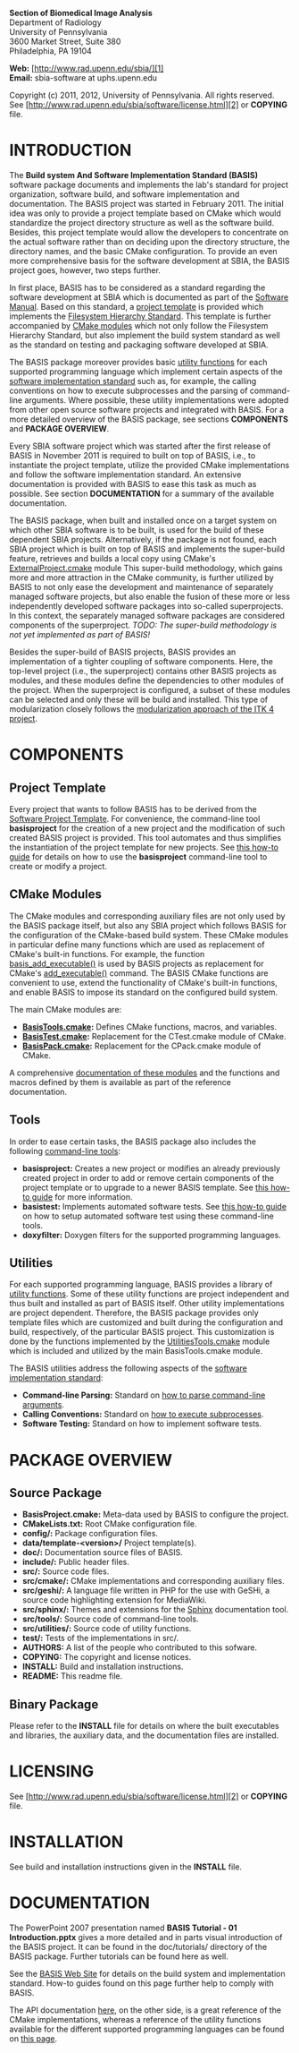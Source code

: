 
**Section of Biomedical Image Analysis**  
Department of Radiology  
University of Pennsylvania  
3600 Market Street, Suite 380  
Philadelphia, PA 19104  

**Web:**   [http://www.rad.upenn.edu/sbia/][1]  
**Email:** sbia-software at uphs.upenn.edu

Copyright (c) 2011, 2012, University of Pennsylvania. All rights reserved.  
See [http://www.rad.upenn.edu/sbia/software/license.html][2] or **COPYING** file.



INTRODUCTION
============

The **Build system And Software Implementation Standard (BASIS)** software
package documents and implements the lab's standard for project organization,
software build, and software implementation and documentation. The BASIS
project was started in February 2011. The initial idea was only to provide a
project template based on CMake which would standardize the project directory
structure as well as the software build. Besides, this project template
would allow the developers to concentrate on the actual software rather than
on deciding upon the directory structure, the directory names, and the basic
CMake configuration. To provide an even more comprehensive basis for the
software development at SBIA, the BASIS project goes, however, two steps
further.
 
In first place, BASIS has to be considered as a standard regarding the software
development at SBIA which is documented as part of the [Software Manual][3].
Based on this standard, a [project template][4] is provided which implements
the [Filesystem Hierarchy Standard][5]. This template is further accompanied by
[CMake modules][6] which not only follow the Filesystem Hierarchy Standard,
but also implement the build system standard as well as the standard on testing
and packaging software developed at SBIA.

The BASIS package moreover provides basic [utility functions][7] for each
supported programming language which implement certain aspects of the [software
implementation standard][8] such as, for example, the calling conventions on
how to execute subprocesses and the parsing of command-line arguments. Where
possible, these utility implementations were adopted from other open source
software projects and integrated with BASIS. For a more detailed overview of
the BASIS package, see sections **COMPONENTS** and **PACKAGE OVERVIEW**.

Every SBIA software project which was started after the first release of BASIS
in November 2011 is required to built on top of BASIS, i.e., to instantiate the
project template, utilize the provided CMake implementations and follow the
software implementation standard. An extensive documentation is provided with
BASIS to ease this task as much as possible. See section **DOCUMENTATION** for
a summary of the available documentation.

The BASIS package, when built and installed once on a target system on which
other SBIA software is to be built, is used for the build of these dependent
SBIA projects. Alternatively, if the package is not found, each SBIA project
which is built on top of BASIS and implements the super-build feature,
retrieves and builds a local copy using CMake's [ExternalProject.cmake][9]
module This super-build methodology, which gains more and more attraction in
the CMake community, is further utilized by BASIS to not only ease the
development and maintenance of separately managed software projects, but also
enable the fusion of these more or less independently developed software
packages into so-called superprojects. In this context, the separately managed
software packages are considered components of the superproject.
*TODO: The super-build methodology is not yet implemented as part of BASIS!*

Besides the super-build of BASIS projects, BASIS provides an implementation
of a tighter coupling of software components. Here, the top-level project
(i.e., the superproject) contains other BASIS projects as modules, and these
modules define the dependencies to other modules of the project. When the
superproject is configured, a subset of these modules can be selected and only
these will be build and installed. This type of modularization closely follows
the [modularization approach of the ITK 4 project][10].



COMPONENTS
==========

Project Template
----------------

Every project that wants to follow BASIS has to be derived from the [Software
Project Template][4]. For convenience, the command-line tool **basisproject**
for the creation of a new project and the modification of such created BASIS
project is provided. This tool automates and thus simplifies the instantiation
of the project template for new projects. See [this how-to guide][11] for details
on how to use the **basisproject** command-line tool to create or modify a project.


CMake Modules
-------------

The CMake modules and corresponding auxiliary files are not only used by the
BASIS package itself, but also any SBIA project which follows BASIS for the
configuration of the CMake-based build system. These CMake modules in
particular define many functions which are used as replacement of CMake's
built-in functions. For example, the function [basis\_add\_executable()][12]
is used by BASIS projects as replacement for CMake's [add\_executable()][13]
command. The BASIS CMake functions are convenient to use, extend the
functionality of CMake's built-in functions, and enable BASIS to impose its
standard on the configured build system.

The main CMake modules are:

- **[BasisTools.cmake][14]:**   Defines CMake functions, macros, and variables.
- **[BasisTest.cmake][15]:**    Replacement for the CTest.cmake module of CMake.
- **[BasisPack.cmake][16]:**    Replacement for the CPack.cmake module of CMake.

A comprehensive [documentation of these modules][6] and the functions and macros
defined by them is available as part of the reference documentation.


Tools
-----

In order to ease certain tasks, the BASIS package also includes the following
[command-line tools][17]:

- **basisproject:**   Creates a new project or modifies an already previously
                      created project in order to add or remove certain components
                      of the project template or to upgrade to a newer BASIS template.
                      See [this how-to guide][11] for more information.
- **basistest:**      Implements automated software tests.
                      See [this how-to guide][18] on how to setup automated software
                      test using these command-line tools.
- **doxyfilter:**     Doxygen filters for the supported programming languages.


Utilities
---------

For each supported programming language, BASIS provides a library of [utility
functions][7]. Some of these utility functions are project independent and thus
built and installed as part of BASIS itself. Other utility implementations
are project dependent. Therefore, the BASIS package provides only template
files which are customized and built during the configuration and build,
respectively, of the particular BASIS project. This customization is done
by the functions implemented by the [UtilitiesTools.cmake][19] module which is
included and utilized by the main BasisTools.cmake module.

The BASIS utilities address the following aspects of the [software
implementation standard][8]:

- **Command-line Parsing:**   Standard on [how to parse command-line arguments][20].
- **Calling Conventions:**    Standard on [how to execute subprocesses][21].
- **Software Testing:**       Standard on how to implement software tests.



PACKAGE OVERVIEW
================

Source Package
--------------

- **BasisProject.cmake:**              Meta-data used by BASIS to configure the project.
- **CMakeLists.txt:**                  Root CMake configuration file.
- **config/:**                         Package configuration files.
- **data/template-&lt;version&gt;/**   Project template(s).
- **doc/:**                            Documentation source files of BASIS.
- **include/:**                        Public header files.
- **src/:**                            Source code files.
- **src/cmake/:**                      CMake implementations and corresponding auxiliary files.
- **src/geshi/:**                      A language file written in PHP for the use with GeSHi,
                                       a source code highlighting extension for MediaWiki.
- **src/sphinx/:**                     Themes and extensions for the [Sphinx][15] documentation tool.
- **src/tools/:**                      Source code of command-line tools.
- **src/utilities/:**                  Source code of utility functions.
- **test/:**                           Tests of the implementations in src/.
- **AUTHORS:**                         A list of the people who contributed to this sofware.
- **COPYING:**                         The copyright and license notices.
- **INSTALL:**                         Build and installation instructions.
- **README:**                          This readme file.


Binary Package
--------------

Please refer to the **INSTALL** file for details on where the built executables
and libraries, the auxiliary data, and the documentation files are installed.



LICENSING
=========

See [http://www.rad.upenn.edu/sbia/software/license.html][2] or **COPYING** file.



INSTALLATION
============

See build and installation instructions given in the **INSTALL** file.



DOCUMENTATION
=============

The PowerPoint 2007 presentation named **BASIS Tutorial - 01 Introduction.pptx**
gives a more detailed and in parts visual introduction of the BASIS project.
It can be found in the doc/tutorials/ directory of the BASIS package.
Further tutorials can be found here as well.

See the [BASIS Web Site][22] for details on the build system and implementation
standard. How-to guides found on this page further help to comply with BASIS.

The API documentation [here][6], on the other side, is a great reference of the
CMake implementations, whereas a reference of the utility functions
available for the different supported programming languages can be found on
[this page][7].



[1]:  http://www.rad.upenn.edu/sbia/
[2]:  http://www.rad.upenn.edu/sbia/software/license.html
[3]:  http://www.rad.upenn.edu/sbia/software/basis/help.html
[4]:  http://www.rad.upenn.edu/sbia/software/basis/standard/template.html
[5]:  http://www.rad.upenn.edu/sbia/software/basis/standard/fhs.html
[6]:  http://www.rad.upenn.edu/sbia/software/basis/apidoc/v2.1/group__BasisModules.html
[7]:  http://www.rad.upenn.edu/sbia/software/basis/apidoc/v2.1/group__BasisUtilities.html
[8]:  http://www.rad.upenn.edu/sbia/software/basis/standard/implementation.html
[9]:  http://www.kitware.com/products/html/BuildingExternalProjectsWithCMake2.8.html
[10]: http://www.vtk.org/Wiki/ITK/Release_4/Modularization
[11]: http://www.rad.upenn.edu/sbia/software/basis/howto/create-and-modify-project.html
[12]: http://www.rad.upenn.edu/sbia/software/basis/apidoc/v2.1/group__CMakeAPI.html#gab7b7600c0ab4197db811f810a04670be
[13]: http://www.cmake.org/cmake/help/cmake-2-8-docs.html#command:add_executable
[14]: http://www.rad.upenn.edu/sbia/software/basis/apidoc/v2.1/BasisTools_8cmake.html
[15]: http://www.rad.upenn.edu/sbia/software/basis/apidoc/v2.1/BasisTest_8cmake.html
[16]: http://www.rad.upenn.edu/sbia/software/basis/apidoc/v2.1/BasisPack_8cmake.html
[17]: http://www.rad.upenn.edu/sbia/software/basis/apidoc/v2.1/group__Tools.html
[18]: http://www.rad.upenn.edu/sbia/software/basis/howto/run-automated-tests.html
[19]: http://www.rad.upenn.edu/sbia/software/basis/apidoc/v2.1/UtilitiesTools_8cmake.html
[20]: http://www.rad.upenn.edu/sbia/software/basis/standard/cmdline.html
[21]: http://www.rad.upenn.edu/sbia/software/basis/standard/execution.html
[22]: http://www.rad.upenn.edu/sbia/software/basis/
[23]: http://sphinx.pocoo.org/

